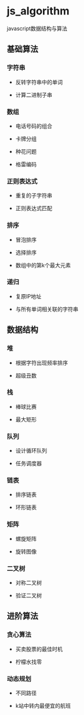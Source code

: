 # js_algorithm
javascript数据结构与算法

## 基础算法

### 字符串
* 反转字符串中的单词

* 计算二进制子串

### 数组
* 电话号码的组合

* 卡牌分组

* 种花问题

* 格雷编码

### 正则表达式
* 重复的子字符串

* 正则表达式匹配

### 排序
* 冒泡排序

* 选择排序

* 数组中的第k个最大元素

### 递归
* 复原IP地址

* 与所有单词相关联的字符串

## 数据结构

### 堆
* 根据字符出现频率排序

* 超级丑数

### 栈
* 棒球比赛

* 最大矩形

### 队列
* 设计循环队列

* 任务调度器

### 链表
* 排序链表

* 环形链表

### 矩阵
* 螺旋矩阵

* 旋转图像

### 二叉树
* 对称二叉树

* 验证二叉树

## 进阶算法

### 贪心算法
* 买卖股票的最佳时机

* 柠檬水找零

### 动态规划
* 不同路径

* k站中转内最便宜的航班
